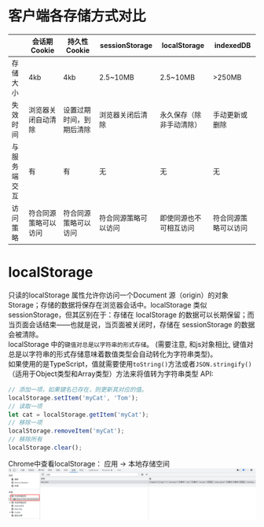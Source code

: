 # 客户端各存储方式对比

|              | 会话期 Cookie        | 持久性 Cookie            | sessionStorage       | localStorage             | indexedDB            |
| ------------ | -------------------- | ------------------------ | -------------------- | ------------------------ | -------------------- |
| 存储大小     | 4kb                  | 4kb                      | 2.5~10MB             | 2.5~10MB                 | >250MB               |
| 失效时间     | 浏览器关闭自动清除   | 设置过期时间，到期后清除 | 浏览器关闭后清除     | 永久保存（除非手动清除） | 手动更新或删除       |
| 与服务端交互 | 有                   | 有                       | 无                   | 无                       | 无                   |
| 访问策略     | 符合同源策略可以访问 | 符合同源策略可以访问     | 符合同源策略可以访问 | 即使同源也不可相互访问   | 符合同源策略可以访问 |

# localStorage
只读的localStorage 属性允许你访问一个Document 源（origin）的对象 Storage；存储的数据将保存在浏览器会话中。localStorage 类似 sessionStorage，但其区别在于：存储在 localStorage 的数据可以长期保留；而当页面会话结束——也就是说，当页面被关闭时，存储在 sessionStorage 的数据会被清除。   
localStorage 中的`键值对总是以字符串的形式存储`。 (需要注意, 和js对象相比, 键值对总是以字符串的形式存储意味着数值类型会自动转化为字符串类型)。  
如果使用的是TypeScript，值就需要使用`toString()`方法或者`JSON.stringify()`（适用于Object类型和Array类型）方法来将值转为字符串类型
API:
```js
// 添加一项，如果键名已存在，则更新其对应的值。
localStorage.setItem('myCat', 'Tom');
// 读取一项
let cat = localStorage.getItem('myCat');
// 移除一项
localStorage.removeItem('myCat');
// 移除所有
localStorage.clear();
```

Chrome中查看localStorage： 应用 -> 本地存储空间
![客户端存储-2022-03-17-00-38-23-20220317003823](https://raw.githubusercontent.com/chan-we/my_note/picbed/%E5%AE%A2%E6%88%B7%E7%AB%AF%E5%AD%98%E5%82%A8-2022-03-17-00-38-23-20220317003823.png)